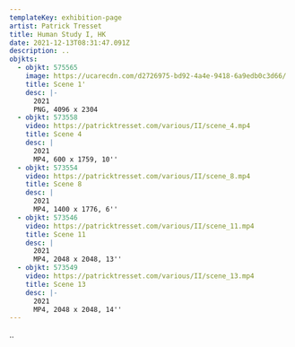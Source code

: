 ```yaml
---
templateKey: exhibition-page
artist: Patrick Tresset
title: Human Study I, HK
date: 2021-12-13T08:31:47.091Z
description: ..
objkts:
  - objkt: 575565
    image: https://ucarecdn.com/d2726975-bd92-4a4e-9418-6a9edb0c3d66/
    title: Scene 1'
    desc: |-
      2021
      PNG, 4096 x 2304
  - objkt: 573558
    video: https://patricktresset.com/various/II/scene_4.mp4
    title: Scene 4
    desc: |
      2021
      MP4, 600 x 1759, 10''
  - objkt: 573554
    video: https://patricktresset.com/various/II/scene_8.mp4
    title: Scene 8
    desc: |
      2021
      MP4, 1400 x 1776, 6''
  - objkt: 573546
    video: https://patricktresset.com/various/II/scene_11.mp4
    title: Scene 11
    desc: |
      2021
      MP4, 2048 x 2048, 13''
  - objkt: 573549
    video: https://patricktresset.com/various/II/scene_13.mp4
    title: Scene 13
    desc: |-
      2021
      MP4, 2048 x 2048, 14''
---
```

..